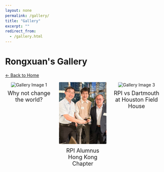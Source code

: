 ```yaml
---
layout: none
permalink: /gallery/
title: "Gallery"
excerpt: ""
redirect_from: 
  - /gallery.html
---
```

# Rongxuan's Gallery
[← Back to Home](/)

<div style="display: grid; grid-template-columns: repeat(3, 1fr); gap: 20px; justify-items: center;">
  <div style="text-align: center;">
    <img src="/images/RPI2.png" alt="Gallery Image 1" style="height: 200px; object-fit: cover; border-radius: 2px;">
    <div style="margin-top: 8px; font-size: 18px;">Why not change the world?</div>
  </div>

  <div style="text-align: center;">
    <img src="/images/RPI3.png" alt="Gallery Image 2" style="height: 200px; object-fit: cover; border-radius: 2px;">
    <div style="margin-top: 8px; font-size: 18px;">RPI Alumnus Hong Kong Chapter</div>
  </div>

  <div style="text-align: center;">
    <img src="/images/RPI1.png" alt="Gallery Image 3" style="height: 200px; object-fit: cover; border-radius: 2px;">
    <div style="margin-top: 8px; font-size: 18px;">RPI vs Dartmouth at Houston Field House</div>
  </div>
</div>
